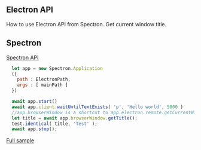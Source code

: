 ## Electron API
How to use Electron API from Spectron. Get current window title.

## Spectron
[Spectron API](https://github.com/electron-userland/spectron#application-api)

```javascript
  let app = new Spectron.Application
  ({
    path : ElectronPath,
    args : [ mainPath ]
  })

  await app.start()
  await app.client.waitUntilTextExists( 'p', 'Hello world', 5000 )
  //app.browserWindow is a shortcut to app.electron.remote.getCurrentWindow()
  let title = await app.browserWindow.getTitle();
  test.identical( title, 'Test' );
  await app.stop();
```
[Full sample](../../../../sample/spectron/Electron.test.s)
